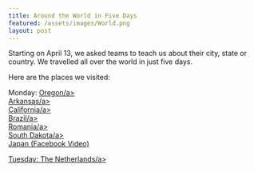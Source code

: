 ```yaml
---
title: Around the World in Five Days
featured: /assets/images/World.png
layout: post
---
```

<p>Starting on April 13, we asked teams to teach us about their city, state or country. We travelled all over the world in just five days.

Here are the places we visited:

Monday:
<a href="https://youtu.be/vHxWSLanp_U">Oregon/a><br>
<a href="https://youtu.be/IaChMEOyGcM">Arkansas/a><br>
<a href="https://youtu.be/Fp2fQpiTTyA">California/a><br>
<a href="https://youtu.be/IaChMEOyGcM">Brazil/a><br>
<a href="https://youtu.be/DFJNidlvzGY">Romania/a><br>
<a href="https://youtu.be/8JWU-iaQXME">South Dakota/a><br>
Japan (Facebook Video)

Tuesday:
<a href="https://youtu.be/1aqmR32PSoc">The Netherlands/a><br>
</p>
